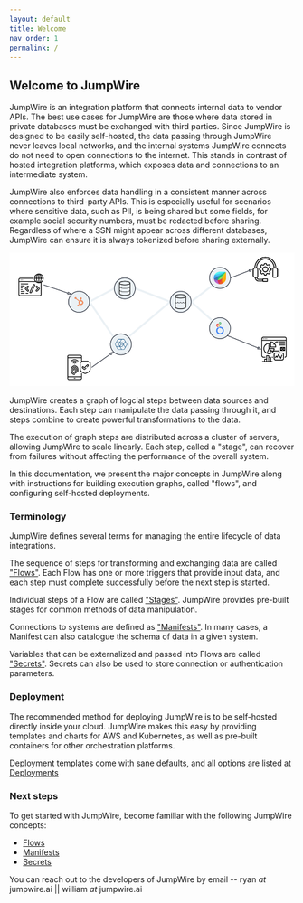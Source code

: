 ```yaml
---
layout: default
title: Welcome
nav_order: 1
permalink: /
---
```


## Welcome to JumpWire

JumpWire is an integration platform that connects internal data to vendor APIs. The best use cases for JumpWire are those where data stored in private databases must be exchanged with third parties. Since JumpWire is designed to be easily self-hosted, the data passing through JumpWire never leaves local networks, and the internal systems JumpWire connects do not need to open connections to the internet. This stands in contrast of hosted integration platforms, which exposes data and connections to an intermediate system.

JumpWire also enforces data handling in a consistent manner across connections to third-party APIs. This is especially useful for scenarios where sensitive data, such as PII, is being shared but some fields, for example social security numbers, must be redacted before sharing. Regardless of where a SSN might appear across different databases, JumpWire can ensure it is always tokenized before sharing externally.

![](assets/images/jumpwire-graph.svg)

JumpWire creates a graph of logcial steps between data sources and destinations. Each step can manipulate the data passing through it, and steps combine to create powerful transformations to the data.

The execution of graph steps are distributed across a cluster of servers, allowing JumpWire to scale linearly. Each step, called a "stage", can recover from failures without affecting the performance of the overall system.

In this documentation, we present the major concepts in JumpWire along with instructions for building execution graphs, called "flows", and configuring self-hosted deployments.

### Terminology

JumpWire defines several terms for managing the entire lifecycle of data integrations.

The sequence of steps for transforming and exchanging data are called ["Flows"](/jumpwire-docs/docs/flows). Each Flow has one or more triggers that provide input data, and each step must complete successfully before the next step is started.

Individual steps of a Flow are called ["Stages"](/jumpwire-docs/docs/flows/stages). JumpWire provides pre-built stages for common methods of data manipulation.

Connections to systems are defined as ["Manifests"](/jumpwire-docs/docs/manifests). In many cases, a Manifest can also catalogue the schema of data in a given system.

Variables that can be externalized and passed into Flows are called ["Secrets"](/jumpwire-docs/docs/secrets). Secrets can also be used to store connection or authentication parameters.

### Deployment

The recommended method for deploying JumpWire is to be self-hosted directly inside your cloud. JumpWire makes this easy by providing templates and charts for AWS and Kubernetes, as well as pre-built containers for other orchestration platforms.

Deployment templates come with sane defaults, and all options are listed at [Deployments](/jumpwire-docs/docs/deployments)

### Next steps

To get started with JumpWire, become familiar with the following JumpWire concepts:

- [Flows](flows)
- [Manifests](manifests)
- [Secrets](secrets)

You can reach out to the developers of JumpWire by email -- ryan _at_ jumpwire.ai || william _at_ jumpwire.ai
